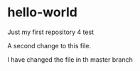 # hello-world
Just my first repository 4 test


A second change to this file.

I have changed the file in th master branch
